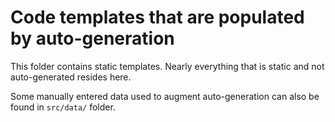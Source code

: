 # Code templates that are populated by auto-generation

This folder contains static templates. Nearly everything that is static and not auto-generated resides here.

Some manually entered data used to augment auto-generation can also be found in `src/data/` folder.